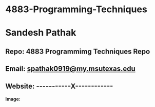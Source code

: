 # 4883-Programming-Techniques
# Sandesh Pathak
## Repo: 4883 Programmimg Techniques Repo
## Email: spathak0919@my.msutexas.edu
## Website: -----------X------------
#### Image:
